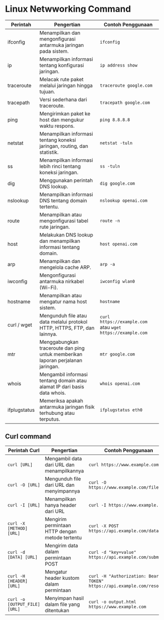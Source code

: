 # Linux Netwworking Command
| Perintah      | Pengertian                                  | Contoh Penggunaan                           |
|---------------|---------------------------------------------|---------------------------------------------|
| ifconfig      | Menampilkan dan mengonfigurasi antarmuka jaringan pada sistem. | `ifconfig`                                 |
| ip            | Menampilkan informasi tentang konfigurasi jaringan. | `ip address show`                         |
| traceroute    | Melacak rute paket melalui jaringan hingga tujuan. | `traceroute google.com`                   |
| tracepath     | Versi sederhana dari traceroute.           | `tracepath google.com`                    |
| ping          | Mengirimkan paket ke host dan mengukur waktu respons. | `ping 8.8.8.8`                            |
| netstat       | Menampilkan informasi tentang koneksi jaringan, routing, dan statistik. | `netstat -tuln`                          |
| ss            | Menampilkan informasi lebih rinci tentang koneksi jaringan. | `ss -tuln`                               |
| dig           | Menggunakan perintah DNS lookup.           | `dig google.com`                          |
| nslookup      | Menampilkan informasi DNS tentang domain tertentu. | `nslookup openai.com`                    |
| route         | Menampilkan atau mengonfigurasi tabel rute jaringan. | `route -n`                                |
| host          | Melakukan DNS lookup dan menampilkan informasi tentang domain. | `host openai.com`                        |
| arp           | Menampilkan dan mengelola cache ARP.      | `arp -a`                                  |
| iwconfig      | Mengonfigurasi antarmuka nirkabel (Wi-Fi). | `iwconfig wlan0`                          |
| hostname      | Menampilkan atau mengatur nama host sistem. | `hostname`                               |
| curl / wget   | Mengunduh file atau data melalui protokol HTTP, HTTPS, FTP, dan lainnya. | `curl https://example.com` atau `wget https://example.com` |
| mtr           | Menggabungkan traceroute dan ping untuk memberikan laporan perjalanan jaringan. | `mtr google.com`                         |
| whois         | Mengambil informasi tentang domain atau alamat IP dari basis data whois. | `whois openai.com`                       |
| ifplugstatus  | Memeriksa apakah antarmuka jaringan fisik terhubung atau terputus. | `ifplugstatus eth0`                     |

## Curl command
| Perintah Curl     | Pengertian                                       | Contoh Penggunaan                  |
|-------------------|--------------------------------------------------|-----------------------------------|
| `curl [URL]`      | Mengambil data dari URL dan menampilkannya       | `curl https://www.example.com`    |
| `curl -O [URL]`   | Mengunduh file dari URL dan menyimpannya         | `curl -O https://www.example.com/file.txt` |
| `curl -I [URL]`   | Menampilkan hanya header dari URL                | `curl -I https://www.example.com` |
| `curl -X [METHOD] [URL]` | Mengirim permintaan HTTP dengan metode tertentu | `curl -X POST https://api.example.com/data` |
| `curl -d [DATA] [URL]` | Mengirim data dalam permintaan POST           | `curl -d "key=value" https://api.example.com/submit` |
| `curl -H [HEADER] [URL]` | Mengatur header kustom dalam permintaan      | `curl -H "Authorization: Bearer TOKEN" https://api.example.com/resource` |
| `curl -o [OUTPUT_FILE] [URL]` | Menyimpan hasil dalam file yang ditentukan | `curl -o output.html https://www.example.com` |
